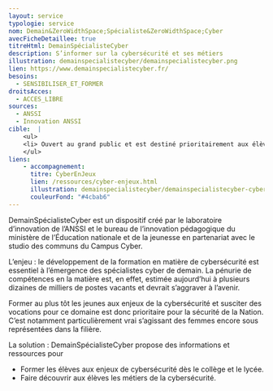 ```yaml
---
layout: service
typologie: service
nom: Demain&ZeroWidthSpace;Spécialiste&ZeroWidthSpace;Cyber
avecFicheDetaillee: true
titreHtml: DemainSpécialisteCyber
description: S’informer sur la cybersécurité et ses métiers
illustration: demainspecialistecyber/demainspecialistecyber.png
lien: https://www.demainspecialistecyber.fr/
besoins:
  - SENSIBILISER_ET_FORMER
droitsAcces:
  - ACCES_LIBRE
sources:
  - ANSSI
  - Innovation ANSSI
cible:  |
    <ul>
    <li> Ouvert au grand public et est destiné prioritairement aux élèves, leurs enseignants et leurs parents.</li>
    </ul>
liens:
    - accompagnement:   
      titre: CyberEnJeux
      lien: /ressources/cyber-enjeux.html
      illustration: demainspecialistecyber/demainspecialistecyber-cyberenjeux.png
      couleurFond: "#4cbab6"
---
```

DemainSpécialisteCyber est un dispositif créé par le laboratoire d’innovation de l’ANSSI et le bureau de l’innovation pédagogique du ministère de l’Éducation nationale et de la jeunesse en partenariat avec le studio des communs du Campus Cyber.

L’enjeu : le développement de la formation en matière de cybersécurité est essentiel à l’émergence des spécialistes cyber de demain. La pénurie de compétences en la matière est, en effet, estimée aujourd’hui à plusieurs dizaines de milliers de postes vacants et devrait s’aggraver à l’avenir.

Former au plus tôt les jeunes aux enjeux de la cybersécurité et susciter des vocations pour ce domaine est donc prioritaire pour la sécurité de la Nation. C’est notamment particulièrement vrai s’agissant des femmes encore sous représentées dans la filière.

La solution : DemainSpécialisteCyber propose des informations et ressources pour
<ul>
  <li> Former les élèves aux enjeux de cybersécurité dès le collège et le lycée.</li>
  <li> Faire découvrir aux élèves les métiers de la cybersécurité.</li>
</ul>